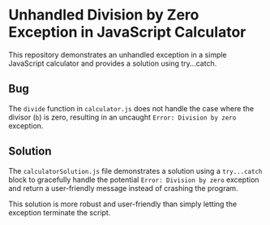 # Unhandled Division by Zero Exception in JavaScript Calculator

This repository demonstrates an unhandled exception in a simple JavaScript calculator and provides a solution using try...catch.

## Bug

The `divide` function in `calculator.js` does not handle the case where the divisor (`b`) is zero, resulting in an uncaught `Error: Division by zero` exception.

## Solution

The `calculatorSolution.js` file demonstrates a solution using a `try...catch` block to gracefully handle the potential `Error: Division by zero` exception and return a user-friendly message instead of crashing the program. 

This solution is more robust and user-friendly than simply letting the exception terminate the script.